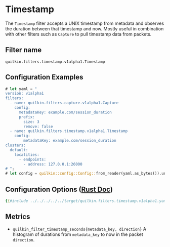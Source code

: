 # Timestamp

The `Timestamp` filter accepts a UNIX timestamp from metadata and observes the
duration between that timestamp and now. Mostly useful in combination with other
filters such as `Capture` to pull timestamp data from packets.

## Filter name
```text
quilkin.filters.timestamp.v1alpha1.Timestamp
```

## Configuration Examples
```rust
# let yaml = "
version: v1alpha1
filters:
  - name: quilkin.filters.capture.v1alpha1.Capture
    config:
      metadataKey: example.com/session_duration
      prefix:
        size: 3
        remove: false
  - name: quilkin.filters.timestamp.v1alpha1.Timestamp
    config:
        metadataKey: example.com/session_duration
clusters:
  default:
    localities:
      - endpoints:
        - address: 127.0.0.1:26000
# ";
# let config = quilkin::config::Config::from_reader(yaml.as_bytes()).unwrap();
```

## Configuration Options ([Rust Doc](../../../../api/quilkin/filters/timestamp/struct.Config.html))

```yaml
{{#include ../../../../../target/quilkin.filters.timestamp.v1alpha1.yaml}}
```

## Metrics

* `quilkin_filter_timestamp_seconds{metadata_key, direction}`
  A histogram of durations from `metadata_key` to now in the packet `direction`.

